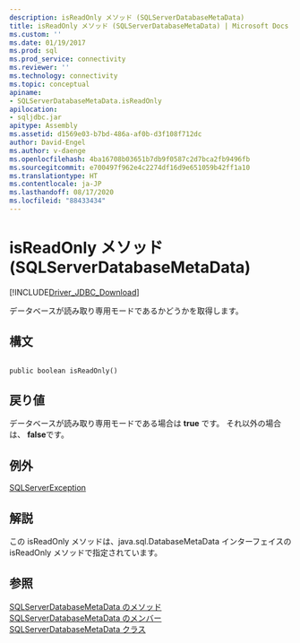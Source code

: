 ```yaml
---
description: isReadOnly メソッド (SQLServerDatabaseMetaData)
title: isReadOnly メソッド (SQLServerDatabaseMetaData) | Microsoft Docs
ms.custom: ''
ms.date: 01/19/2017
ms.prod: sql
ms.prod_service: connectivity
ms.reviewer: ''
ms.technology: connectivity
ms.topic: conceptual
apiname:
- SQLServerDatabaseMetaData.isReadOnly
apilocation:
- sqljdbc.jar
apitype: Assembly
ms.assetid: d1569e03-b7bd-486a-af0b-d3f108f712dc
author: David-Engel
ms.author: v-daenge
ms.openlocfilehash: 4ba16708b03651b7db9f0587c2d7bca2fb9496fb
ms.sourcegitcommit: e700497f962e4c2274df16d9e651059b42ff1a10
ms.translationtype: HT
ms.contentlocale: ja-JP
ms.lasthandoff: 08/17/2020
ms.locfileid: "88433434"
---
```

# <a name="isreadonly-method-sqlserverdatabasemetadata"></a>isReadOnly メソッド (SQLServerDatabaseMetaData)
[!INCLUDE[Driver_JDBC_Download](../../../includes/driver_jdbc_download.md)]

  データベースが読み取り専用モードであるかどうかを取得します。  
  
## <a name="syntax"></a>構文  
  
```  
  
public boolean isReadOnly()  
```  
  
## <a name="return-value"></a>戻り値  
 データベースが読み取り専用モードである場合は **true** です。 それ以外の場合は、 **false**です。  
  
## <a name="exceptions"></a>例外  
 [SQLServerException](../../../connect/jdbc/reference/sqlserverexception-class.md)  
  
## <a name="remarks"></a>解説  
 この isReadOnly メソッドは、java.sql.DatabaseMetaData インターフェイスの isReadOnly メソッドで指定されています。  
  
## <a name="see-also"></a>参照  
 [SQLServerDatabaseMetaData のメソッド](../../../connect/jdbc/reference/sqlserverdatabasemetadata-methods.md)   
 [SQLServerDatabaseMetaData のメンバー](../../../connect/jdbc/reference/sqlserverdatabasemetadata-members.md)   
 [SQLServerDatabaseMetaData クラス](../../../connect/jdbc/reference/sqlserverdatabasemetadata-class.md)  
  
  
